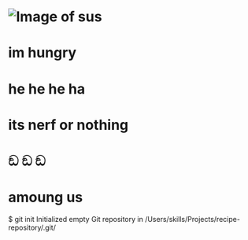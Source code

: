 # ![Image of sus](https://external-content.duckduckgo.com/iu/?u=https%3A%2F%2Fi.imgflip.com%2F4fl8r0.jpg&f=1&nofb=1&ipt=53bea8c864eea6380044c6bfd5854f1402e34814ba21ac08b5cd20d164173489&ipo=images)
# im hungry 
# he he he ha
# its nerf or nothing
# ඞ ඞ ඞ
# amoung us
$ git init
Initialized empty Git repository in /Users/skills/Projects/recipe-repository/.git/
